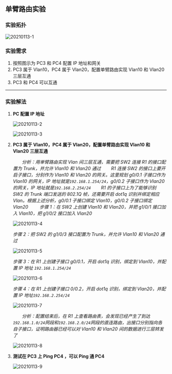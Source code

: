 ## 单臂路由实验

### 实验拓扑

![20210113-1](/home/garlic/Desktop/笔记/图片/20210113-1.PNG)

### 实验需求

1. 按照图示为 PC3 和 PC4 配置 IP 地址和网关
2. PC3 属于 Vlan10，PC4 属于 Vlan20，配置单臂路由实现 Vlan10 和 Vlan20 三层互通
3. PC3 和 PC4 可以互通

------

### 实验解法

1. **PC 配置 IP 地址**

   ![20210113-2](/home/garlic/Desktop/笔记/图片/20210113-2.PNG)

   ![20210113-3](/home/garlic/Desktop/笔记/图片/20210113-3.PNG)

2. **PC3 属于 Vlan10，PC4 属于 Vlan20，配置单臂路由实现 Vlan10 和 Vlan20 三层互通**

   　　*分析：用单臂路由实现 Vlan 间三层互通，需要把 SW2 连接 R1 的接口配置为 Trunk，并允许 Vlan10 和 Vlan20 通过
   　　R1 连接 SW2 的接口上要开启子接口，分别作为 Vlan10 和 Vlan20 的网关。这里规划 g0/0.1 子接口作为 Vlan10 的网关，IP 地址就是`192.168.1.254/24`，g0/0.2 子接口作为 Vlan20 的网关，IP 地址就是`192.168.2.254/24`
   　　R1 的子接口上为了能够识别 SW2 的 Trunk 端口发送的 802.1Q 帧，还需要开启 dot1q 识别并绑定相应 Vlan。根据上述分析，g0/0.1 子接口绑定 Vlan10，g0/0.2 子接口绑定 Vlan20*
   　　
   *步骤 1：在 SW2 上创建 Vlan10 和 Vlan20，并把 g1/0/1 接口加入 Vlan10，把 g1/0/2 接口加入 Vlan20*

   ![20210113-4](/home/garlic/Desktop/笔记/图片/20210113-4.PNG)

   *步骤 2：把 SW2 的 g1/0/3 接口配置为 Trunk，并允许 Vlan10 和 Vlan20 通过*

   ![20210113-5](/home/garlic/Desktop/笔记/图片/20210113-5.PNG)

   *步骤 3：在 R1 上创建子接口 g0/0.1，开启 dot1q 识别，绑定到 Vlan10，并配置 IP 地址 `192.168.1.254/24`*

   ![20210113-6](/home/garlic/Desktop/笔记/图片/20210113-6.PNG)

   *步骤 4：在 R1 上创建子接口 0/0.2，开启 dot1q 识别，绑定到 Vlan20，并配置 IP 地址`192.168.2.254/24`*

   ![20210113-7](/home/garlic/Desktop/笔记/图片/20210113-7.PNG)

   　　*分析：配置结束后，在 R1 上查看路由表，会发现已经产生了到达`192.168.1.0/24`网段和`192.168.2.0/24`网段的直连路由，出接口分别指向各自子接口，证明路由器已经可以对 Vlan10 和 Vlan20 间的数据进行三层转发了*

   ![20210113-8](/home/garlic/Desktop/笔记/图片/20210113-8.PNG)

3. **测试在 PC3 上 Ping PC4 ，可以 Ping 通 PC4**

   ![20210113-9](/home/garlic/Desktop/笔记/图片/20210113-9.PNG)